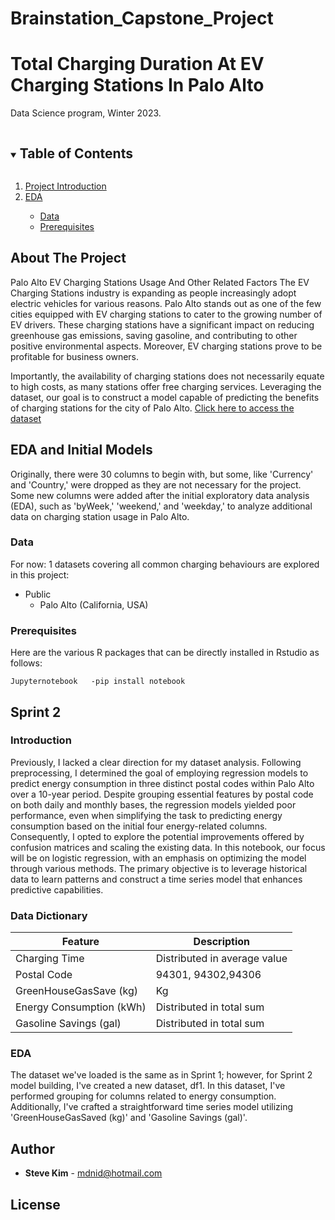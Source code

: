 # Brainstation_Capstone_Project
# Total Charging Duration At EV Charging Stations In Palo Alto
Data Science program, Winter 2023.  


<!-- TABLE OF CONTENTS -->
<details open="open">
  <summary><h2 style="display: inline-block">Table of Contents</h2></summary>
  <ol>
    <li><a href="#about-the-project">Project Introduction</a></li>
	<li><a href="#EDA-and-Initial-Models">EDA</a></li>
	<ul>
	<li><a href="#data">Data</a></li>
	<li><a href="#prerequisites">Prerequisites</a></li>
	</ul>
     
    
   
  </ol>
</details>

## About The Project

Palo Alto EV Charging Stations Usage And Other Related Factors
The EV Charging Stations industry is expanding as people increasingly adopt electric vehicles for various reasons. Palo Alto stands out as one of the few cities equipped with EV charging stations to cater to the growing number of EV drivers. These charging stations have a significant impact on reducing greenhouse gas emissions, saving gasoline, and contributing to other positive environmental aspects. Moreover, EV charging stations prove to be profitable for business owners.

Importantly, the availability of charging stations does not necessarily equate to high costs, as many stations offer free charging services. Leveraging the dataset, our goal is to construct a model capable of predicting the benefits of charging stations for the city of Palo Alto.
<a href='https://www.kaggle.com/code/prasaddevh/eda-evchargingpaloaltoca'>Click here to access the dataset</a>

## EDA and Initial Models

Originally, there were 30 columns to begin with, but some, like 'Currency' and 'Country,' were dropped as they are not necessary for the project. Some new columns were added after the initial exploratory data analysis (EDA), such as 'byWeek,' 'weekend,' and 'weekday,' to analyze additional data on charging station usage in Palo Alto.


### Data
For now:
1 datasets covering all common charging behaviours are explored in this project:
* Public
	* Palo Alto (California, USA)





### Prerequisites

Here are the various R packages that can be directly installed in Rstudio as follows:

```
Jupyternotebook   -pip install notebook
````


## Sprint 2
### Introduction
 
Previously, I lacked a clear direction for my dataset analysis. Following preprocessing, I determined the goal of employing regression models to predict energy consumption in three distinct postal codes within Palo Alto over a 10-year period. Despite grouping essential features by postal code on both daily and monthly bases, the regression models yielded poor performance, even when simplifying the task to predicting energy consumption based on the initial four energy-related columns. Consequently, I opted to explore the potential improvements offered by confusion matrices and scaling the existing data.
In this notebook, our focus will be on logistic regression, with an emphasis on optimizing the model through various methods. The primary objective is to leverage historical data to learn patterns and construct a time series model that enhances predictive capabilities.

### Data Dictionary

| **Feature**  | **Description**                                                                                                                                                                                                                             |
|----------|-----------------------------------------------------------------------------------------------------------------------------------------------------------------------------------------------------------------------------------------|
| Charging Time      | Distributed in average value                                                                                                                                                                                                                            |
| Postal Code      | 94301, 94302,94306                                                                                                                                                                                                                   |
| GreenHouseGasSave (kg)      | Kg                                                                                                                                    |
| Energy Consumption (kWh) | Distributed in total sum                                                                                                                                                                          |
| Gasoline Savings (gal)     | Distributed in total sum                                                              
### EDA
The dataset we've loaded is the same as in Sprint 1; however, for Sprint 2 model building, I've created a new dataset, df1. In this dataset, I've performed grouping for columns related to energy consumption. Additionally, I've crafted a straightforward time series model utilizing 'GreenHouseGasSaved (kg)' and 'Gasoline Savings (gal)'.





## Author
* **Steve Kim** - mdnid@hotmail.com

## License

